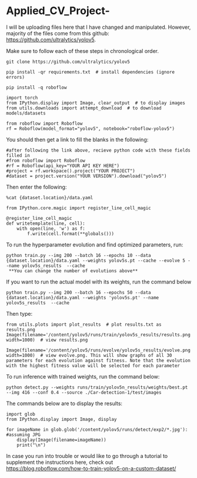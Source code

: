 # Applied_CV_Project-

I will be uploading files here that I have changed and manipulated. However, majority of the files come from this github: https://github.com/ultralytics/yolov5. 

Make sure to follow each of these steps in chronological order.
```
git clone https://github.com/ultralytics/yolov5
```
 
 ```
pip install -qr requirements.txt  # install dependencies (ignore errors)
```
```
pip install -q roboflow
```

```
import torch
from IPython.display import Image, clear_output  # to display images
from utils.downloads import attempt_download  # to download models/datasets
```



```
from roboflow import Roboflow
rf = Roboflow(model_format="yolov5", notebook="roboflow-yolov5")
```
You should then get a link to fill the blanks in the following:
```
#after following the link above, recieve python code with these fields filled in
#from roboflow import Roboflow
#rf = Roboflow(api_key="YOUR API KEY HERE")
#project = rf.workspace().project("YOUR PROJECT")
#dataset = project.version("YOUR VERSION").download("yolov5")
```

Then enter the following: 
```
%cat {dataset.location}/data.yaml

from IPython.core.magic import register_line_cell_magic

@register_line_cell_magic
def writetemplate(line, cell):
    with open(line, 'w') as f:
        f.write(cell.format(**globals()))
```        
        
To run the hyperparameter evolution and find optimized parameters, run:
```
python train.py --img 200 --batch 16 --epochs 10 --data {dataset.location}/data.yaml --weights yolov5s.pt --cache --evolve 5 --name yolov5s_results  --cache
 **You can change the number of evolutions above**
```
If you want to run the actual model with its weights, run the command below
```
python train.py --img 200 --batch 16 --epochs 50 --data {dataset.location}/data.yaml --weights 'yolov5s.pt' --name yolov5s_results  --cache
```
Then type:
```
from utils.plots import plot_results  # plot results.txt as results.png
Image(filename='/content/yolov5/runs/train/yolov5s_results/results.png', width=1000)  # view results.png
```
```
Image(filename='/content/yolov5/runs/evolve/yolov5s_results/evolve.png', width=1000)  # view evolve.png. This will show graphs of all 30 parameters for each evolution against fitness. Note that the evolution with the highest fitness value will be selected for each parameter
```
To run inference with trained weights, run the command below:
```
python detect.py --weights runs/train/yolov5n_results/weights/best.pt --img 416 --conf 0.4 --source ./Car-detection-1/test/images
```

The commands below are to display the results:
```
import glob
from IPython.display import Image, display

for imageName in glob.glob('/content/yolov5/runs/detect/exp2/*.jpg'): #assuming JPG
    display(Image(filename=imageName))
    print("\n")
```

In case you run into trouble or would like to go through a tutorial to supplement the instructions here, check out https://blog.roboflow.com/how-to-train-yolov5-on-a-custom-dataset/
